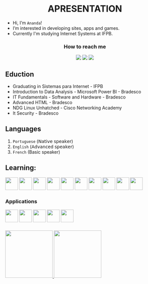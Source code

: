 <h1 align="center">APRESENTATION</h1>


- Hi, I’m `Ananda`!
- I’m interested in developing sites, apps and games.
- Currently I'm studying Internet Systems at IFPB.

<h3 align="center">How to reach me</h3>
<div align="center">
<a href="anandaguedesdoo@gmail.com"><img loading="lazy" src="https://img.shields.io/badge/Gmail-D14836?style=for-the-badge&logo=gmail&logoColor=white" target="_blank"></a>
<a href="https://www.linkedin.com/in/ananda-guedes" target="_blank"><img loading="lazy" src="https://img.shields.io/badge/-LinkedIn-%230077B5?style=for-the-badge&logo=linkedin&logoColor=white" target="_blank"></a> <a href="https://www.instagram.com/agu3des/"><img loading="lazy" src="https://img.shields.io/badge/Instagram-E4405F?style=for-the-badge&logo=instagram&logoColor=white"></a>
</div>

## Eduction
- Graduating in Sistemas para Internet - IFPB
- Introduction to Data Analysis - Microsoft Power BI - Bradesco
- IT Fundamentals - Software and Hardware -  Bradesco
- Advanced HTML -  Bradesco
- NDG Linux Unhatched - Cisco Networking Academy
- It Security - Bradesco

## Languages
1. `Portuguese` (𝖭𝖺𝗍𝗂𝗏𝖾 𝗌𝗉𝖾𝖺𝗄𝖾𝗋)
2. `English` (𝖠𝖽𝗏𝖺𝗇𝖼𝖾𝖽 𝗌𝗉𝖾𝖺𝗄𝖾𝗋)
3. `French` (Basic speaker)

## Learning:

<div>
    <img loading="lazy" src="https://cdn.jsdelivr.net/gh/devicons/devicon/icons/python/python-original.svg" width="40" height="40"/> 
    <img loading="lazy" src="https://cdn.jsdelivr.net/gh/devicons/devicon@latest/icons/numpy/numpy-original.svg" width="40" height="40"/>
    <img loading="lazy" src="https://cdn.jsdelivr.net/gh/devicons/devicon/icons/mysql/mysql-original.svg" width="40" height="40"/> 
    <img loading="lazy" src="https://cdn.jsdelivr.net/gh/devicons/devicon@latest/icons/java/java-original.svg"  width="40" height="40"/>
    <img loading="lazy" src="https://cdn.jsdelivr.net/gh/devicons/devicon/icons/html5/html5-original.svg" width="40" height="40"/> 
    <img loading="lazy" src="https://cdn.jsdelivr.net/gh/devicons/devicon/icons/css3/css3-original.svg" width="40" height="40"/> 
    <img loading="lazy" src="https://cdn.jsdelivr.net/gh/devicons/devicon@latest/icons/tailwindcss/tailwindcss-original.svg" width="40" height="40"/>
    <img loading="lazy" src="https://cdn.jsdelivr.net/gh/devicons/devicon/icons/javascript/javascript-original.svg" width="40" height="40"/> 
    <img loading="lazy" src="https://cdn.jsdelivr.net/gh/devicons/devicon/icons/react/react-original.svg" width="40" height="40"/> 
    <img loading="lazy" src="https://cdn.jsdelivr.net/gh/devicons/devicon@latest/icons/nodejs/nodejs-original.svg" width="40" height="40"/>
</div>

<h3>Applications</h3>
<div>
    <img loading="lazy" src="https://cdn.jsdelivr.net/gh/devicons/devicon/icons/git/git-original.svg" width="40" height="40"/> 
    <img loading="lazy" src="https://cdn.jsdelivr.net/gh/devicons/devicon/icons/vscode/vscode-original.svg" width="40" height="40"/> 
    <img loading="lazy" src="https://cdn.jsdelivr.net/gh/devicons/devicon/icons/figma/figma-original.svg" width="40" height="40"/> 
    <img loading="lazy" src="https://cdn.jsdelivr.net/gh/devicons/devicon/icons/canva/canva-original.svg" width="40" height="40"/> 
    <img loading="lazy" src="https://cdn.jsdelivr.net/gh/devicons/devicon@latest/icons/notion/notion-original.svg" width="40" height="40"/>
</div>

###
<div>
<a href="https://github.com/agu3des">
<img loading="lazy" height="150em" src="https://github-readme-stats.vercel.app/api/top-langs/?username=agu3des&layout=compact&langs_count=7&theme=radical"/>
<img loading="lazy" height="150em" src="https://github-readme-stats.vercel.app/api?username=agu3des&show_icons=true&theme=radical&include_all_commits=true&count_private=true"/>
</div>
